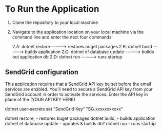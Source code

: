 # To Run the Application

1. Clone the repository to your local machine

2. Navigate to the application location on your local machine via the command line and enter the next four commands:

	2.A: dotnet restore                  -----> restores nuget packages
	2.B: dotnet build                    -----> builds application
	2.C: dotnet ef database update       -----> builds out application db
	2.D: dotnet run                      -----> runs startup



## SendGrid configuration 
This application requires that a SendGrid API key be set before the email services are enabled. You'll need to secure a SendGrid API key from your
SendGrid account in order to activate the services. Enter the API key in place of the (YOUR API KEY HERE) 

dotnet user-secrets set "SendGrid:Key" "SG.xxxxxxxxxxx"









dotnet restore, - restores buget packages
dotnet build, - builds application
dotnet ef database update - updates & builds db? 
dotnet run - runs startup